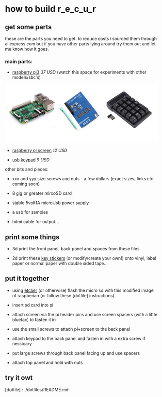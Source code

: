 # how to build r_e_c_u_r

## get some parts

these are the parts you need to get. to reduce costs i sourced them through aliexpress.com but if you have other parts lying around try them out and let me know how it goes.

### main parts:

- [raspberry pi3] *37 USD* (watch this space for experiments with other models/sbc's)

![main parts][main parts]

- [raspberry pi screen] *12 USD*

- [usb keypad] *9 USD*

other bits and pieces:

- xxx and yyy size screws and nuts - a few dollars (exact sizes, links etc coming soon)

- 8 gig or greater mircoSD card

- stable 5volt1A microUsb power supply

- a usb for samples

- hdmi cable for output...

## print some things

- 3d print the front panel, back panel and spaces from these files

- 2d print these [key stickers] (or modify/create your own!) onto vinyl, label paper or normal paper with double sided tape...

## put it together

- using [etcher] (or otherwise) flash the micro sd with this modified image of raspberian (or follow these [dotfile] instructions)

- insert sd card into pi

- attach screen via the pi header pins and use screen spacers (with a little bluetac) to fasten it in

- use the small screws to attach pi+screen to the back panel

- attach keypad to the back panel and fasten in with a extra screw if nessicary

- put large screws through back panel facing up and use spacers

- attach top panel and hold with nuts

## try it owt

[raspberry pi3]:https://www.aliexpress.com/item/RS-Version-2016-New-Raspberry-Pi-3-Model-B-Board-1GB-LPDDR2-BCM2837-Quad-Core-Ras/32789942633.html?spm=a2g0s.9042311.0.0.FkRWty
[main parts]: build_all.jpg
[raspberry pi screen]:https://www.aliexpress.com/item/New-3-5-inch-Raspberry-Pi-LCD-TFT-Touchscreen-Display-Touch-Shield-Raspberry-pi-2-Model/32605410449.html?spm=a2g0s.9042311.0.0.ZW1WDU
[usb keypad]:https://www.aliexpress.com/item/2-4G-Wireless-Keyboard-USB-Numeric-Keypad-19-Keys-Mini-Digital-Keyboard-Ultra-Slim-Number-Pad/32818206308.html?spm=a2g0s.9042311.0.0.FkRWty
[key stickers]: https://docs.google.com/document/d/1vhXv5QTfyUqsZuMdQu1lh2dMfEk5HMNVyp8uhrc-I2w/edit?usp=sharing
[etcher]: https://etcher.io/
[dotfile] : ./dotfiles/README.md